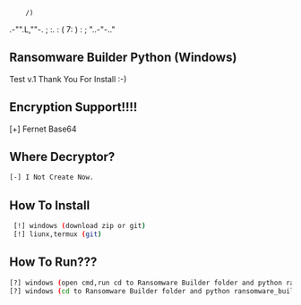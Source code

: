         /)
   .-"".L,""-.
  ;       :.  :
  (       7:  )
   :         ;
    "..-"-.."

## Ransomware Builder Python (Windows)
 Test v.1
 Thank You For Install :-)

## Encryption Support!!!!
[+] Fernet Base64


## Where Decryptor?

```sh
[-] I Not Create Now.
 ```


## How To Install

```sh
 [!] windows (download zip or git)
 [!] liunx,termux (git)
 ```


## How To Run???

```sh
[?] windows (open cmd,run cd to Ransomware Builder folder and python ransomware_builder.py)
[?] windows (cd to Ransomware Builder folder and python ransomware_builder.py)
```


